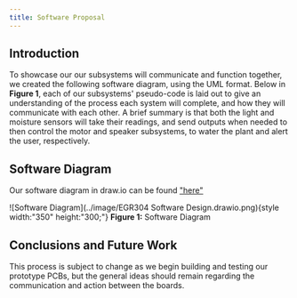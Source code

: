 ```yaml
---
title: Software Proposal
---
```


## Introduction
To showcase our our subsystems will communicate and function together, we created the following software diagram, using the UML format. Below in **Figure 1**, each of our subsystems' pseudo-code is laid out to give an understanding of the process each system will complete, and how they will communicate with each other. A brief summary is that both the light and moisture sensors will take their readings, and send outputs when needed to then control the motor and speaker subsystems, to water the plant and alert the user, respectively.

## Software Diagram

Our software diagram in draw.io can be found ["here"]([https://idealab.asu.edu](https://viewer.diagrams.net/?tags=%7B%7D&lightbox=1&highlight=0000ff&edit=_blank&layers=1&nav=1&title=EGR304%20Software%20Design.drawio&dark=auto#R%3Cmxfile%3E%3Cdiagram%20name%3D%22Page-1%22%20id%3D%22XCvLQIIv3M2afVEnnrfr%22%3E7V1bd5s4EP41Pmf3ITmAzMWPjpukPZueZpteH6mtYDUYOYBjZ3%2F9ChtskAaMDVhKk5cEhAAxmm80%2BmYk99BotroO3fn0I51gv2dok1UPvesZhu4MDPYvKXlOSyzD3pR4IZmkZbuCO%2FIfTgu1tHRBJjgqVIwp9WMyLxaOaRDgcVwoc8OQLovV7qlffOvc9bBQcDd2fbH0O5nE002pY2q78veYeNPszbqWXpm5WeW0IJq6E7rMFaHLHhqFlMabo9lqhP1EeplcNvddlVzdNizEQVznhn8dJ%2FhnTB9p6N9OXP%2FidmBPz9KnPLn%2BIv3gtLHxcyaBkC6CCU4eovXQxXJKYnw3d8fJ1SXrdFY2jWc%2BO9PZodio7A04jPEqV5Q28hrTGY7DZ1YlVZF%2BKq%2FlTtxbGU5zorayQjftYm%2F7qJ0U2EEqiAOEYigklBUnAWWE1FdPSP2%2BRCERjXjvPUp%2BfV1pq6t%2Fo%2Bjm7NtZZsVyQsETZl%2FSUxrGU%2BrRwPUvd6UXRbHt6txQOk%2BF9RvH8XNqLN1FTIuixCsS%2F0huPzfTs5%2B5K%2B9W6ZPXJ8%2FZScC%2BN3dTcvozf2132%2Fosu6%2B02yK6CMe4SjapNXdDD8cV9VJFS%2BRWqQQh9t2YPBXtdvs9Kqj9HQ4iGrKyzzhiHyIbBIZTBIFuiigYACBAXWFg8AYBdmrfXg2X1jf61fPM0dD1renTPBto9kJAbxsC6a23lLAmb1UHGWZRdTROJzYflN7FqcW2GQ2wpb%2Bpyh4ruFdVTKWspegkfAnd8QMrGk2TL2EHX8gMK2c0t27CHqPZ78xxEL2pNygUVXwvFCyloGAKUBhNMQQFzfVcEkTx2qO4x0w%2BYwUAYheHhi0acgDZDhenQQh6Q8gezd%2BLEFsphFjiYOE%2B4IgVDZmiumuIXOB4iXHQS%2Byz5bNvuyDswEsOgqxkkZXkarEGbYtD7E5I4EW5a2R3i2ygcSMRsoCRyBRxZraAM9BHNWXCTM%2BBbAe5PTDTCyDbYa51mNk1Yda6%2B163Qx8%2FhMunB4w9R794fPyKftOb5ZkhtUePM5wSexSUYeucBDwh61vcXN6xz83iQzZNFaZkwzB0n3PV5kmFqPxNyHAKbzI1jkzmW4a0RvV1x%2BEUedPiVueTtjCg3OFgsmFqFv5GHEoZ%2Bz7E1QDGvg2uBiR1RSdVuowsSyKpC46IclmKY0ZEmfZz%2BPXn5%2B%2Fvr%2BeXT9Hl94en0WM86IrQOtToGbxqWWalEePrm%2F1qo2fZzerrTqE9jY0kCHnR675Zg8jQMmK71ADo3RqAVApnABcDI74rqyiOIx8pieJFiBWQUkmAUL7UHEBqsQKS4qOE8iU1ECR1N8ds6itfVvzgK19WRl%2Fq6KsK7QMnc2ji8AtXlDYjrWx3ldvJHkPmEd6v9W403%2BQB3ZNV0uVtwGBQJD9tEQQIwEBnXjoSTasMUDRQVCD2D3%2BpNIayst05wV8nIX%2FtS%2BgGEXMJ1nkAd8RjYpRvu7lgLgLmloDWtkEkwnNL9NK1FtXUWlMx8yoKPuVBbugy%2BZv5%2B0rqbR%2Bwtl2FYmGP4wXO94sex5YQL%2FE4mDIMk1RZdhrQAG9KrkgipqYeCZC2AFcctA2ZoxiBflH3kN0uSwnr1wvk4w%2FzaFXQL0ctk1wne3ZKZ78W0UlsLufgQkFH0MM1O5KPYf3pmGig805dnUdq6TwwazEvvlE%2F3izBSJwR853Q70yD42I3QXCI4pA%2B4BH1mQe%2BtTL3zMRwRa7PnBx2OmZix6z8IsEIGbv%2BML0wI5MJoE0tYMzk%2FBrdFDCm66ecRvblODZdBiUqfYsXR4uIvGABMO%2BZjvzRiNkSQ9mwBMT%2BTgyZl868ICBCB3%2BpWswLEmMwQyYx6iXfQtmfd8QjcTJ71UY0YCoWERqILpXcqex2UaM0CkbOcqSTu0j9ulquS1tcVNluIEl4p99q0jSGI7ozp9VtOdPoI5MOj0lwPB4PGSEpwQOCeRadi8GaPHtXstJIfJDDsdxmN%2FlxQoNNp7pdXL78ofWz7%2BiUecrUQlEWwgTcvZOyEKYU565NFmIf89uuSTlNqlfdLv3iOP1w9XsUXn%2ByrmzNu4o%2B%2FzgzagShPNaF81LJpBtNuL%2By6lnwuraa21yqTt2lNKiNEAcolde42qxSPfLqD0sMiAXCFaXNoyrbndP%2F7y5JBqL7dez6QzBftL6GvRqJ9Qm0AmqcenOpNqgAWJKvMBGpIWaAhZuVSqoKZsSs%2BA8BiYnrJ72kNFakgeMVxm8aggOgLOCKrUfKm%2FV0OWXxcsaSunukdOeAOW94ORAvQFAHfqJaExAgqHPrr6mIu6Q7VYNLxX4YnS33h9v88nbSarwOuRlCDGCGfiJ3C%2Ba4TOOcSzNxOG1piazLMk25bJZS7k2Hs1%2Fq1h%2B0S9VVdmY%2BhzNmSqyo2QBHWYjo6GorA5CKEpe6ybAporQBzq2KSlN4%2FlTVbFVYZovfIM%2FaLqo%2FAdEMriiukQ2o%2BmDXVmw3r9xVe%2Bapuhfe%2Fgfx5q1k0Dti5KiSl7JrqxCX5HPCxVXg1h6vkboABiBQNgDpfZrtURr1qEh5d0ffHb4aeWBzXjEYDupoExAYAfYbAvZo9l4ESNuGs6rVZUEf0gVRdwQSnHM%2BC8I2ANdM17alJ8GD8UrwwCnrcQABYjywUC2ZgCjfjFNZLGzXpklEApKMBCMPBa0mFI5h4VqBArALZ7kyykKCyIl8mq%2F312Ql7N3pFpkT8pTtkPlXSGM3Tna%2BmW22c9HGPh0%2FLEmE%2F87tqJm7Qz6a%2BN%2BFAPKwS6DEpxO2ByXJER%2F7CCgdRWi3AqW6%2BzJKhRIQCfVphA%2FCkhvE5Ex5QJkmP2lRAlJyF%2BqfoyKmzge20Ym3ljzkFoeESS1ZkHUg1vZiSKpjZtTg6A8kiwW1BsRSrumIiw1pp6OKYSVXiys%2BaoNmebMTo65PZgwaoqAkMsmtmkFZTO1QVtnSBrD9bZ9VrpBPcbN2MsuGq3u6butOJa3HBc0unEVrpRqyCro%2BX607OLuejXDJkMiO3VmC6HQEZJ%2B%2BGw03bygZDlVaANvM%2BgjjLAIylZxT0uNIjSBqm9vjqGh%2FUFNPtiwzoiX70x%2FoUu0PEhmclu1PanyCX1Hyr3dp9JxBb2i%2BSjvE70Mv3woNpBqdl0XJorqcrFTPP%2BNo3rq0zjgCZL%2BWcxJNh5FD8%2B945zTL8zsyQ46d7n4leVN992PT6PJ%2F%3C%2Fdiagram%3E%3C%2Fmxfile%3E))

![Software Diagram](../image/EGR304 Software Design.drawio.png){style width:"350" height:"300;"}
**Figure 1:** Software Diagram


## Conclusions and Future Work
This process is subject to change as we begin building and testing our prototype PCBs, but the general ideas should remain regarding the communication and action between the boards.




